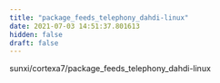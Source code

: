 ```yaml
---
title: "package_feeds_telephony_dahdi-linux"
date: 2021-07-03 14:51:37.801613
hidden: false
draft: false
---
```


sunxi/cortexa7/package_feeds_telephony_dahdi-linux

